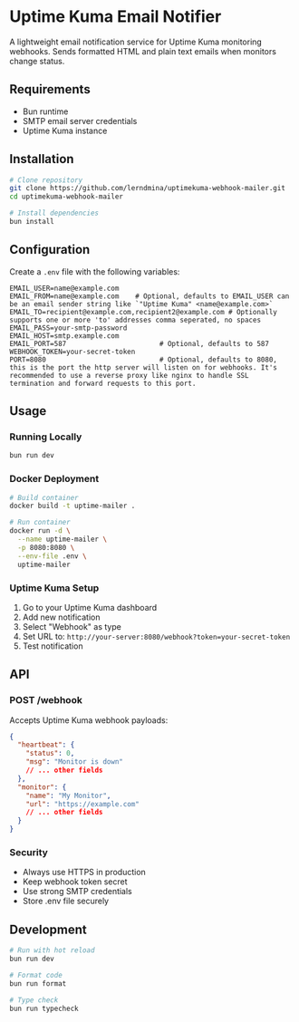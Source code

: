 # Uptime Kuma Email Notifier

A lightweight email notification service for Uptime Kuma monitoring webhooks. Sends formatted HTML and plain text emails when monitors change status.

## Requirements

- Bun runtime
- SMTP email server credentials
- Uptime Kuma instance

## Installation

```bash
# Clone repository
git clone https://github.com/lerndmina/uptimekuma-webhook-mailer.git
cd uptimekuma-webhook-mailer

# Install dependencies
bun install
```

## Configuration

Create a `.env` file with the following variables:

```env
EMAIL_USER=name@example.com
EMAIL_FROM=name@example.com    # Optional, defaults to EMAIL_USER can be an email sender string like `"Uptime Kuma" <name@example.com>`
EMAIL_TO=recipient@example.com,recipient2@example.com # Optionally supports one or more 'to' addresses comma seperated, no spaces
EMAIL_PASS=your-smtp-password
EMAIL_HOST=smtp.example.com
EMAIL_PORT=587                       # Optional, defaults to 587
WEBHOOK_TOKEN=your-secret-token
PORT=8080                            # Optional, defaults to 8080, this is the port the http server will listen on for webhooks. It's recommended to use a reverse proxy like nginx to handle SSL termination and forward requests to this port.
```

## Usage

### Running Locally

```bash
bun run dev
```

### Docker Deployment

```bash
# Build container
docker build -t uptime-mailer .

# Run container
docker run -d \
  --name uptime-mailer \
  -p 8080:8080 \
  --env-file .env \
  uptime-mailer
```

### Uptime Kuma Setup

1. Go to your Uptime Kuma dashboard
2. Add new notification
3. Select "Webhook" as type
4. Set URL to: `http://your-server:8080/webhook?token=your-secret-token`
5. Test notification

## API

### POST /webhook

Accepts Uptime Kuma webhook payloads:

```json
{
  "heartbeat": {
    "status": 0,
    "msg": "Monitor is down"
    // ... other fields
  },
  "monitor": {
    "name": "My Monitor",
    "url": "https://example.com"
    // ... other fields
  }
}
```

### Security

- Always use HTTPS in production
- Keep webhook token secret
- Use strong SMTP credentials
- Store .env file securely

## Development

```bash
# Run with hot reload
bun run dev

# Format code
bun run format

# Type check
bun run typecheck
```
